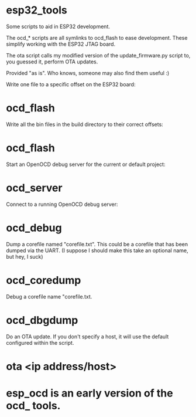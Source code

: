 # esp32_tools

Some scripts to aid in ESP32 development. 

The ocd_* scripts are all symlinks to ocd_flash to ease development. These simplify working with the ESP32 JTAG board.

The ota script calls my modified version of the update_firmware.py script to, you guessed it, perform OTA updates.

Provided "as is". Who knows, someone may also find them useful :)


Write one file to a specific offset on the ESP32 board:
# ocd_flash <binfile> <offset>

Write all the bin files in the build directory to their correct offsets:
# ocd_flash

Start an OpenOCD debug server for the current or default project:
# ocd_server

Connect to a running OpenOCD debug server:
# ocd_debug

Dump a corefile named "corefile.txt". This could be a corefile that has been dumped via the UART.
(I suppose I should make this take an optional name, but hey, I suck)
# ocd_coredump

Debug a corefile name "corefile.txt.
# ocd_dbgdump

Do an OTA update. If you don't specify a host, it will use the default configured within the script.
# ota <ip address/host>

# esp_ocd is an early version of the ocd_ tools.
